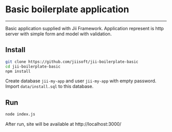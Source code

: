 
Basic boilerplate application
=====================

---

Basic application supplied with Jii Framework. Application represent is http server
with simple form and model with validation.

Install
---

```sh
git clone https://github.com/jiisoft/jii-boilerplate-basic
cd jii-boilerplate-basic
npm install
```

Create database `jii-my-app` and user `jii-my-app` with empty password.
Import `data/install.sql` to this database.

Run
---

```sh
node index.js
```

After run, site will be available at http://localhost:3000/